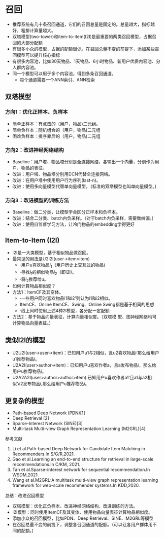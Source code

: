 # 召回

- 推荐系统有几十条召回通道，它们的召回总量是固定的。总量越大，指标越好，粗排计算量越大。
- 双塔模型(two-tower)和item-to-item(I2I)是最重要的两类召回模型，占据召回的大部分配额
- 有很多小众的模型，占据的配额很少。在召回总量不变的前提下，添加某些召回模型可以提升核心指标
- 有很多内容池，比如30天物品、1天物品、6小时物品、新用户优质内容池、分人群内容池。
- 同一个模型可以用于多个内容池，得到多条召回通道。
  - 每个通道需要一个ANN索引、ANN检索

## 双塔模型

### 方向1：优化正样本、负样本

- 简单正样本：有点击的（用户，物品)二元组。
- 简单负样本：随机组合的（用户，物品)二元组
- 困难负样本：排序靠后的（用户，物品)二元组

### 方向2：改进神经网络结构

- Baseline：用户塔、物品塔分别是全连接网络，各输出一个向量，分别作为用户、物品的表征。
- 改进：用户塔、物品塔分别用DCN代替全连接网络。
- 改进：在用户塔中使用用户行为序列(last-n)。
- 改进：使用多向量模型代替单向量模型。（标准的双塔模型也叫单向量模型。)

### 方向3：改进模型的训练方法

- Baseline：做二分类，让模型学会区分正样本和负样本。
- 改进：结合二分类、batch内负采样。（对于batch内负采样，需要做纠偏。)
- 改进：使用自监督学习方法，让冷门物品的embedding学得更好

## Item-to-ltem (I2I)

- I2I是一大类模型，基于相似物品做召回。
- 最常见的用法是U2I2I(user→item>item)
  - ·用户u喜欢物品$i_1$（用户历史上交互过的物品)
  - ·寻找$i_1$的相似物品$i_2$（即I2I)。
  - ·将$i_2$推荐给u。
- 如何计算物品相似度？
- 方法1：ItemCF及其变体。
  - ·一些用户同时喜欢物品i1和i2’则认为i1和i2相似。
  - ItemCF、Online ItemCF、Swing、Online Swing都是基于相同的思想
  - ·线上同时使用上述4种2I模型，各分配一定配额·
- 方法2：基于物品向量表征，计算向量相似度。（双塔模
  型、图神经网络均可计算物品向量表征。)

## 类似I2I的模型

- U2U2I(user→user→item)：已知用户u1与2相似，且u2喜欢物品i’那么给用户u1推荐物品i。
- U2A2I(user>author→item)：已知用户u喜欢作者a，且a发布物品i，那么给用户u推荐物品i。
- U2A2A2I(user>author>author>item):已知用户u喜欢作者a1’且a1与a2相似’a2发布物品i,那么给用户u推荐物品i。

## 更复杂的模型

- Path-based Deep Network (PDN)[1]
- Deep Retrieval [2]
- Sparse-Interest Network (SINE)[3]
- Multi-task Multi-view Graph Representation Learning (M2GRL)[4]

参考文献

1. Li et al.Path-based Deep Network for Candidate Item Matching in Recommenders.In S/G/R,2021.
2. Gao et al.Learning an end-to-end structure for retrieval in large-scale recommendations.In C/KM, 2021.
3. Tan et al.Sparse-interest network for sequential recommendation.In WSDM,2021.
4. Wang et al.M2GRL:A multitask multi-view graph representation learning framework for web-scale recommender systems.In KDD,2020.

总结：改进召回模型

- 双塔模型：优化正负样本、改进神经网络结构、改进训练的方法。
- I2I模型：同时使用ItemCF及其变体、使用物品向量表征计算物品相似度。
- 添加小众的召回模型，比如PDN、Deep Retrieval、SINE、M2GRL等模型
- 在召回总量不变的前提下，调整各召回通道的配额。（可以让各用户群体用不同的配额。)